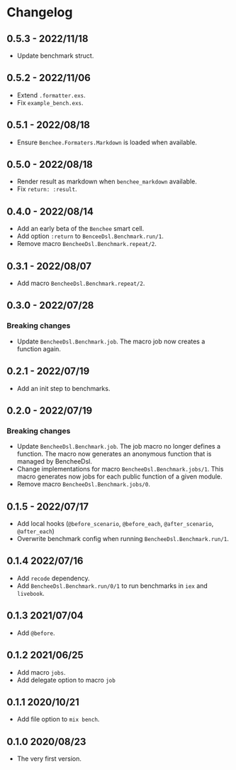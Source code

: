 # Changelog

## 0.5.3 - 2022/11/18

+ Update benchmark struct.

## 0.5.2 - 2022/11/06

+ Extend `.formatter.exs`.
+ Fix `example_bench.exs`.

## 0.5.1 - 2022/08/18

+ Ensure `Benchee.Formaters.Markdown` is loaded when available.

## 0.5.0 - 2022/08/18

+ Render result as markdown when `benchee_markdown` available.
+ Fix `return: :result`.

## 0.4.0 - 2022/08/14

+ Add an early beta of the `Benchee` smart cell.
+ Add option `:return` to `BenceeDsl.Benchmark.run/1`.
+ Remove macro `BencheeDsl.Benchmark.repeat/2`.

## 0.3.1 - 2022/08/07

+ Add macro `BencheeDsl.Benchmark.repeat/2`.

## 0.3.0 - 2022/07/28

### Breaking changes

+ Update `BencheeDsl.Benchmark.job`. The macro job now creates a function again.

## 0.2.1 - 2022/07/19

+ Add an init step to benchmarks.

## 0.2.0 - 2022/07/19

### Breaking changes

+ Update `BencheeDsl.Benchmark.job`. The job macro no longer defines a function.
  The macro now generates an anonymous function that is managed by BencheeDsl.
+ Change implementations for macro `BencheeDsl.Benchmark.jobs/1`. This macro
  generates now jobs for each public function of a given module.
+ Remove macro `BencheeDsl.Benchmark.jobs/0`.

## 0.1.5 - 2022/07/17

+ Add local hooks (`@before_scenario`, `@before_each`, `@after_scenario`, `@after_each`)
+ Overwrite benchmark config when running `BencheeDsl.Benchmark.run/1`.

## 0.1.4 2022/07/16

+ Add `recode` dependency.
+ Add `BencheeDsl.Benchmark.run/0/1` to run benchmarks in `iex` and `livebook`.

## 0.1.3 2021/07/04

+ Add `@before`.

## 0.1.2 2021/06/25

+ Add macro `jobs`.
+ Add delegate option to macro `job`

## 0.1.1 2020/10/21

+ Add file option to `mix bench`.

## 0.1.0 2020/08/23

+ The very first version.
